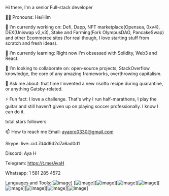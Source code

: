 Hi there, I'm a senior Full-stack developer

👦🏻 Pronouns: He/Him

🔭 I’m currently working on: Defi, Dapp, NFT marketplace(Opensea, 0xv4), DEX(Uniswap v2,v3), Stake and Farming(Fork OlympusDAO, PancakeSwap) and other Ecommerce sites (for real though, I love starting stuff from scratch and fresh ideas).

🌱 I’m currently learning: Right now I'm obsessed with Solidity, Web3 and React.

👯 I’m looking to collaborate on: open-source projects, StackOverflow knowledge, the core of any amazing frameworks, overthrowing capitalism.

💬 Ask me about: that time I invented a new risotto recipe during quarantine, or anything Gatsby-related.

⚡ Fun fact: I love a challenge. That's why I run half-marathons, I play the guitar and still haven't given up on playing soccer professionally. I know I can do it.

total stars followers

📫 How to reach me
Email: ayapro0330@gmail.com

Skype: live:.cid.7d4d9d2d7a6ad0d1

Discord: Aya H

Telegram: https://t.me/AyaH

Whatsapp: 1 581 285 4572

Languages and Tools:[![image](https://github.com/ayapro0330/ayapro0330/assets/161618893/24811ebf-b3a8-4d57-99e4-364a64040f1e)]
[![image](https://github.com/ayapro0330/ayapro0330/assets/161618893/24811ebf-b3a8-4d57-99e4-364a64040f1e)][![image](https://github.com/ayapro0330/ayapro0330/assets/161618893/24811ebf-b3a8-4d57-99e4-364a64040f1e)][![image](https://github.com/ayapro0330/ayapro0330/assets/161618893/24811ebf-b3a8-4d57-99e4-364a64040f1e)][![image](https://github.com/ayapro0330/ayapro0330/assets/161618893/24811ebf-b3a8-4d57-99e4-364a64040f1e)][![image](https://github.com/ayapro0330/ayapro0330/assets/161618893/24811ebf-b3a8-4d57-99e4-364a64040f1e)][![image](https://github.com/ayapro0330/ayapro0330/assets/161618893/24811ebf-b3a8-4d57-99e4-364a64040f1e)][![image](https://github.com/ayapro0330/ayapro0330/assets/161618893/24811ebf-b3a8-4d57-99e4-364a64040f1e)][![image](https://github.com/ayapro0330/ayapro0330/assets/161618893/24811ebf-b3a8-4d57-99e4-364a64040f1e)]

